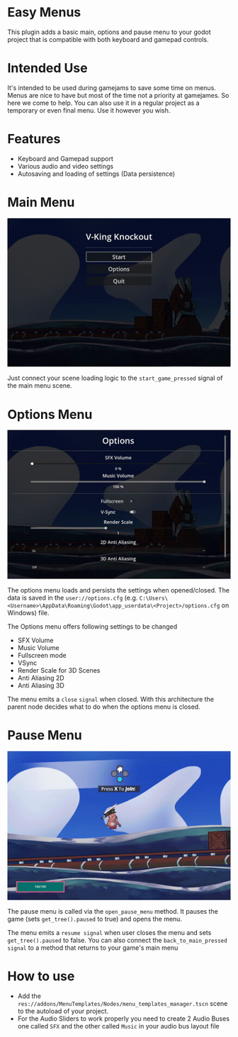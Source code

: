 # Easy Menus
This plugin adds a basic main, options and pause menu to your godot project that is compatible with both keyboard and gamepad controls.
# Intended Use
It's intended to be used during gamejams to save some time on menus. Menus are nice to have but most of the time not a priority at gamejames. So here we come to help. You can also use it in a regular project as a temporary or even final menu. Use it however you wish.
# Features
* Keyboard and Gamepad support
* Various audio and video settings
* Autosaving and loading of settings (Data persistence)
# Main Menu
<img src="Screenshots/main_menu.gif" width="600" />

Just connect your scene loading logic to the `start_game_pressed` signal of the main menu scene.
# Options Menu
<img src="Screenshots/options_menu.gif" width="600" />

The options menu loads and persists the settings when opened/closed. The data is saved in the `user://options.cfg` (e.g. `C:\Users\<Username>\AppData\Roaming\Godot\app_userdata\<Project>/options.cfg` on Windows) file.

The Options menu offers following settings to be changed
* SFX Volume
* Music Volume
* Fullscreen mode
* VSync
* Render Scale for 3D Scenes
* Anti Aliasing 2D
* Anti Aliasing 3D

The menu emits a `close` `signal` when closed. With this architecture the parent node decides what to do when the options menu is closed. 
# Pause Menu  
<img src="Screenshots/pause_menu.gif" width="600" />

The pause menu is called via the `open_pause_menu` method. It pauses the game (sets `get_tree().paused` to true) and opens the menu. 

The menu emits a `resume signal` when user closes the menu and sets `get_tree().paused` to false.
You can also connect the `back_to_main_pressed signal` to a method that returns to your game's main menu 

# How to use
* Add the `res://addons/MenuTemplates/Nodes/menu_templates_manager.tscn` scene to the autoload of your project.
* For the Audio Sliders to work properly you need to create 2 Audio Buses one called `SFX` and the other called `Music` in your audio bus layout file
